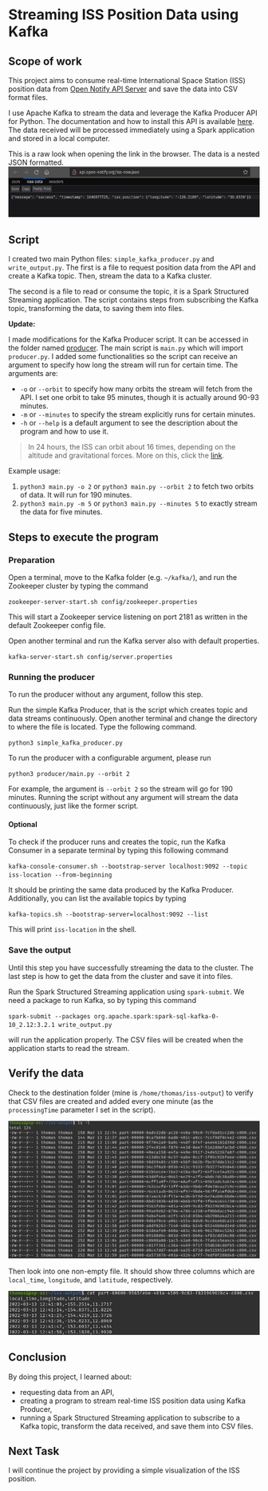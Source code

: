 # Streaming ISS Position Data using Kafka

## Scope of work

This project aims to consume real-time International Space Station (ISS) position data from [Open Notify API Server](http://api.open-notify.org/iss-now.json) and save the data into CSV format files.

I use Apache Kafka to stream the data and leverage the Kafka Producer API for Python. The documentation and how to install this API is available [here](https://kafka-python.readthedocs.io/en/master/). The data received will be processed immediately using a Spark application and stored in a local computer.

This is a raw look when opening the link in the browser. The data is a nested JSON formatted.
![raw-look](/img/raw-json.png)


## Script

I created two main Python files: `simple_kafka_producer.py` and `write_output.py`. The first is a file to request position data from the API and create a Kafka topic. Then, stream the data to a Kafka cluster.

The second is a file to read or consume the topic, it is a Spark Structured Streaming application. The script contains steps from subscribing the Kafka topic, transforming the data, to saving them into files. 

**Update:**

I made modifications for the Kafka Producer script. It can be accessed in the folder named [producer](/producer). The main script is `main.py` which will import `producer.py`. I added some functionalities so the script can receive an argument to specify how long the stream will run for certain time. The arguments are:
- `-o` or `--orbit` to specify how many orbits the stream will fetch from the API. I set one orbit to take 95 minutes, though it is actually around 90-93 minutes.
- `-m` or `--minutes` to specify the stream explicitly runs for certain minutes.
- `-h` or `--help` is a default argument to see the description about the program and how to use it.

> In 24 hours, the ISS can orbit about 16 times, depending on the altitude and gravitational forces. More on this, click the [link](https://spotthestation.nasa.gov/tracking_map.cfm).

Example usage:

1. `python3 main.py -o 2` or `python3 main.py --orbit 2` to fetch two orbits of data. It will run for 190 minutes.
2. `python3 main.py -m 5` or `python3 main.py --minutes 5` to exactly stream the data for five minutes.


## Steps to execute the program

### Preparation

Open a terminal, move to the Kafka folder (e.g. `~/kafka/`), and run the Zookeeper cluster by typing the command

`zookeeper-server-start.sh config/zookeeper.properties`

This will start a Zookeeper service listening on port 2181 as written in the default Zookeeper config file.

Open another terminal and run the Kafka server also with default properties.

`kafka-server-start.sh config/server.properties`

### Running the producer

To run the producer without any argument, follow this step.

Run the simple Kafka Producer, that is the script which creates topic and data streams continuously. Open another terminal and change the directory to where the file is located. Type the following command.

`python3 simple_kafka_producer.py`

To run the producer with a configurable argument, please run

`python3 producer/main.py --orbit 2`

For example, the argument is `--orbit 2` so the stream will go for 190 minutes. Running the script without any argument will stream the data continuously, just like the former script.

#### Optional

To check if the producer runs and creates the topic, run the Kafka Consumer in a separate terminal by typing this following command

`kafka-console-consumer.sh --bootstrap-server localhost:9092 --topic iss-location --from-beginning`

It should be printing the same data produced by the Kafka Producer. Additionally, you can list the available topics by typing

`kafka-topics.sh --bootstrap-server=localhost:9092 --list`

This will print `iss-location` in the shell.

### Save the output

Until this step you have successfully streaming the data to the cluster. The last step is how to get the data from the cluster and save it into files.

Run the Spark Structured Streaming application using `spark-submit`. We need a package to run Kafka, so by typing this command

`spark-submit --packages org.apache.spark:spark-sql-kafka-0-10_2.12:3.2.1 write_output.py`

will run the application properly. The CSV files will be created when the application starts to read the stream.


## Verify the data

Check to the destination folder (mine is `/home/thomas/iss-output`) to verify that CSV files are created and added every one minute (as the `processingTime` parameter I set in the script). 

![list-of-csv-files](/img/list-of-csv-files.png)

Then look into one non-empty file. It should show three columns which are `local_time`, `longitude`, and `latitude`, respectively.

![csv-file](/img/csv-file.png)


## Conclusion

By doing this project, I learned about:
- requesting data from an API,
- creating a program to stream real-time ISS position data using Kafka Producer,
- running a Spark Structured Streaming application to subscribe to a Kafka topic, transform the data received, and save them into CSV files.


## Next Task

I will continue the project by providing a simple visualization of the ISS position.
